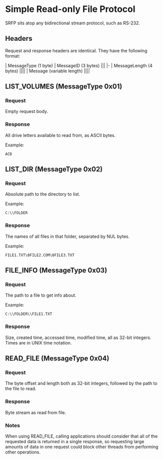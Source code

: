 # Simple Read-only File Protocol

SRFP sits atop any bidirectional stream protocol, such as RS-232. 

## Headers

Request and response headers are identical. They have the following format:

| MessageType (1 byte) | MessageID (3 bytes) |||
|-
| MessageLength (4 bytes) ||||
| Message (variable length) ||||

## LIST_VOLUMES (MessageType 0x01)

### Request

Empty request body.
    
### Response

All drive letters available to read from, as ASCII bytes.

Example:

    ACD

## LIST_DIR (MessageType 0x02)

### Request

Absolute path to the directory to list.

Example:

    C:\\FOLDER

### Response

The names of all files in that folder, separated by NUL bytes.

Example:

    FILE1.TXT\0FILE2.COM\0FILE3.TXT
    
## FILE_INFO (MessageType 0x03)

### Request

The path to a file to get info about.

Example:

    C:\\FOLDER\\FILE1.TXT
    
### Response

Size, created time, accessed time, modified time, all as 32-bit integers. Times are in UNIX time notation.

## READ_FILE (MessageType 0x04)

### Request

The byte offset and length both as 32-bit integers, followed by the path to the file to read.

### Response

Byte stream as read from file.

### Notes

When using READ_FILE, calling applications should consider that all of the requested data is returned in a single response, so requesting large amounts of data in one request could block other threads from performing other operations.